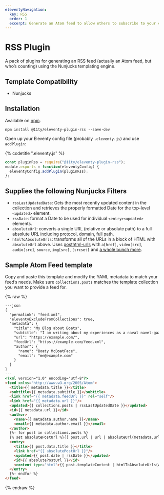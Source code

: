 ```yaml
---
eleventyNavigation:
  key: RSS
  order: 1
  excerpt: Generate an Atom feed to allow others to subscribe to your content using a feed reader.
---
```

# RSS Plugin

A pack of plugins for generating an RSS feed (actually an Atom feed, but who’s counting) using the Nunjucks templating engine.

## Template Compatibility

* Nunjucks

## Installation

Available on [npm](https://www.npmjs.com/package/@11ty/eleventy-plugin-rss).

```
npm install @11ty/eleventy-plugin-rss --save-dev
```

Open up your Eleventy config file (probably `.eleventy.js`) and use `addPlugin`:

{% codetitle ".eleventy.js" %}

```js
const pluginRss = require("@11ty/eleventy-plugin-rss");
module.exports = function(eleventyConfig) {
  eleventyConfig.addPlugin(pluginRss);
};
```

## Supplies the following Nunjucks Filters

* `rssLastUpdatedDate`: Gets the most recently updated content in the collection and retrieves the properly formatted Date for the top-level `<updated>` element.
* `rssDate`: format a Date to be used for individual `<entry><updated>` elements.
* `absoluteUrl`: converts a single URL (relative or absolute path) to a full absolute URL including protocol, domain, full path.
* `htmlToAbsoluteUrls`: transforms all of the URLs in a block of HTML with `absoluteUrl` above. Uses [posthtml-urls](https://github.com/posthtml/posthtml-urls) with `a[href]`, `video[src]`, `audio[src]`, `source`, `img[src]`, `[srcset]` and [a whole bunch more](https://github.com/posthtml/posthtml-urls/blob/307c91342a211b3f9fb22bc57264bbb31f235fbb/lib/defaultOptions.js).

## Sample Atom Feed template

Copy and paste this template and modify the YAML metadata to match your feed’s needs. Make sure `collections.posts` matches the template collection you want to provide a feed for.

{% raw %}
```html
---json
{
  "permalink": "feed.xml",
  "eleventyExcludeFromCollections": true,
  "metadata": {
    "title": "My Blog about Boats",
    "subtitle": "I am writing about my experiences as a naval navel-gazer.",
    "url": "https://example.com/",
    "feedUrl": "https://example.com/feed.xml",
    "author": {
      "name": "Boaty McBoatFace",
      "email": "me@example.com"
    }
  }
}
---
<?xml version="1.0" encoding="utf-8"?>
<feed xmlns="http://www.w3.org/2005/Atom">
  <title>{{ metadata.title }}</title>
  <subtitle>{{ metadata.subtitle }}</subtitle>
  <link href="{{ metadata.feedUrl }}" rel="self"/>
  <link href="{{ metadata.url }}"/>
  <updated>{{ collections.posts | rssLastUpdatedDate }}</updated>
  <id>{{ metadata.url }}</id>
  <author>
    <name>{{ metadata.author.name }}</name>
    <email>{{ metadata.author.email }}</email>
  </author>
  {%- for post in collections.posts %}
  {% set absolutePostUrl %}{{ post.url | url | absoluteUrl(metadata.url) }}{% endset %}
  <entry>
    <title>{{ post.data.title }}</title>
    <link href="{{ absolutePostUrl }}"/>
    <updated>{{ post.date | rssDate }}</updated>
    <id>{{ absolutePostUrl }}</id>
    <content type="html">{{ post.templateContent | htmlToAbsoluteUrls(absolutePostUrl) }}</content>
  </entry>
  {%- endfor %}
</feed>
```
{% endraw %}
